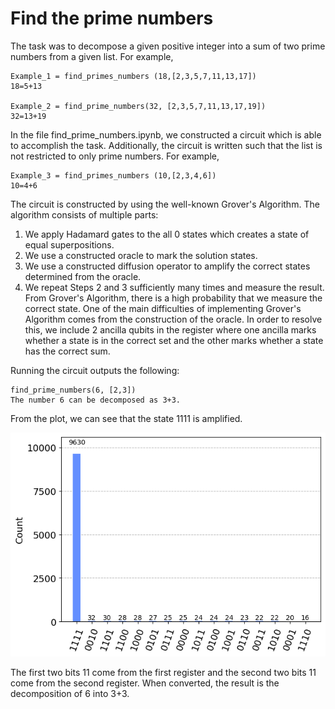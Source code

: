 # Find the prime numbers

The task was to decompose a given positive integer into a sum of two prime numbers from a given list. For example,

```
Example_1 = find_primes_numbers (18,[2,3,5,7,11,13,17])
18=5+13

Example_2 = find_prime_numbers(32, [2,3,5,7,11,13,17,19])
32=13+19
```
In the file find_prime_numbers.ipynb, we constructed a circuit which is able to accomplish the task. Additionally, the circuit is written 
such that the list is not restricted to only prime numbers. For example,

```
Example_3 = find_primes_numbers (10,[2,3,4,6])
10=4+6
```
The circuit is constructed by using the well-known Grover's Algorithm. The algorithm consists of multiple parts:
1. We apply Hadamard gates to the all 0 states which creates a state of equal superpositions.
2. We use a constructed oracle to mark the solution states.
3. We use a constructed diffusion operator to amplify the correct states determined from the oracle.
4. We repeat Steps 2 and 3 sufficiently many times and measure the result.
From Grover's Algorithm, there is a high probability that we measure the correct state. One of the main difficulties of implementing Grover's Algorithm comes from the construction of the oracle. In order to resolve this, we include 2 ancilla qubits in the register where one ancilla marks whether a state is in the correct set and the other marks whether a state has the correct sum. 

Running the circuit outputs the following:
```
find_prime_numbers(6, [2,3])
The number 6 can be decomposed as 3+3.
```
From the plot, we can see that the state 1111 is amplified. 
<p align="center">
<img src="Histogram_Plot.png" width="600"/>
  
The first two bits 11 come from the first register and the second two bits 11 come from the second register. When converted, the result is the decomposition of 6 into 3+3.
